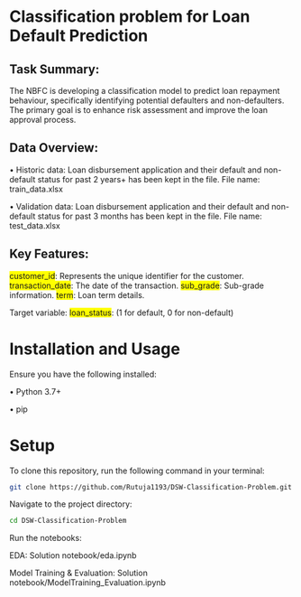 # Classification problem for Loan Default Prediction
## Task Summary: 

The NBFC is developing a classification model to predict loan repayment behaviour, 
specifically identifying potential defaulters and non-defaulters. The primary goal is to 
enhance risk assessment and improve the loan approval process. 

## Data Overview: 

• Historic data: Loan disbursement application and their default and non-default 
status for past 2 years+ has been kept in the file. File name: train_data.xlsx 

• Validation data: Loan disbursement application and their default and non-default 
status for past 3 months has been kept in the file. File name: test_data.xlsx 

## Key Features:

<span style="background-color: yellow;">customer_id</span>: Represents the unique identifier for the customer.
<span style="background-color: yellow;">transaction_date</span>: The date of the transaction.
<span style="background-color: yellow;">sub_grade</span>: Sub-grade information.
<span style="background-color: yellow;">term</span>: Loan term details.

Target variable: <span style="background-color: yellow;">loan_status</span>: (1 for default, 0 for non-default)

# Installation and Usage
Ensure you have the following installed:

• Python 3.7+

• pip

# Setup
To clone this repository, run the following command in your terminal:

```bash
git clone https://github.com/Rutuja1193/DSW-Classification-Problem.git
```

Navigate to the project directory:
```bash
cd DSW-Classification-Problem
```
Run the notebooks:

EDA: Solution notebook/eda.ipynb

Model Training & Evaluation: Solution notebook/ModelTraining_Evaluation.ipynb
